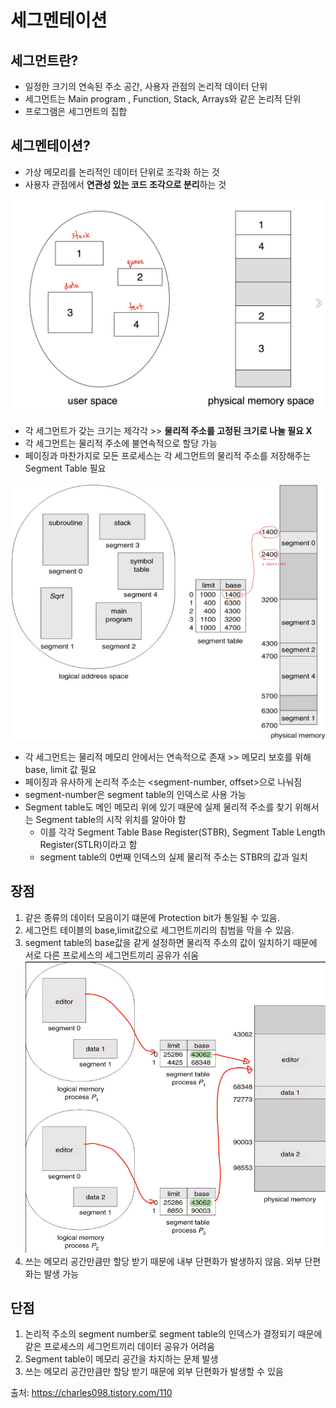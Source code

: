 # 세그멘테이션

## 세그먼트란?
- 일정한 크기의 연속된 주소 공간, 사용자 관점의 논리적 데이터 단위
- 세그먼트는 Main program , Function, Stack, Arrays와 같은 논리적 단위
- 프로그램은 세그먼트의 집합


## 세그멘테이션?
- 가상 메모리를 논리적인 데이터 단위로 조각화 하는 것
- 사용자 관점에서 **연관성 있는 코드 조각으로 분리**하는 것


![img.png](img/img-min.png)

- 각 세그먼트가 갖는 크기는 제각각 >> **물리적 주소를 고정된 크기로 나눌 필요 X**
- 각 세그먼트는 물리적 주소에 불연속적으로 할당 가능
- 페이징과 마찬가지로 모든 프로세스는 각 세그먼트의 물리적 주소를 저장해주는 Segment Table 필요



![img_1.png](img/img_1-min.png)

- 각 세그먼트는 물리적 메모리 안에서는 연속적으로 존재 >> 메모리 보호를 위해 base, limit 값 필요
- 페이징과 유사하게 논리적 주소는 <segment-number, offset>으로 나눠짐
- segment-number은 segment table의 인덱스로 사용 가능
- Segment table도 메인 메모리 위에 있기 때문에 실제 물리적 주소를 찾기 위해서는 Segment table의 시작 위치를 알아야 함
  - 이를 각각 Segment Table Base Register(STBR), Segment Table Length Register(STLR)이라고 함
  - segment table의 0번째 인덱스의 실제 물리적 주소는 STBR의 값과 일치


## 장점
1. 같은 종류의 데이터 모음이기 떄문에 Protection bit가 통일될 수 있음.
2. 세그먼트 테이블의 base,limit값으로 세그먼트끼리의 침범을 막을 수 있음.
3. segment table의 base값을 같게 설정하면 물리적 주소의 값이 일치하기 때문에 서로 다른 프로세스의 세그먼트끼리 공유가 쉬움
![img_2.png](img/img_2-min.png)
4. 쓰는 메모리 공간만큼만 할당 받기 때문에 내부 단편화가 발생하지 않음. 외부 단편화는 발생 가능

## 단점
1. 논리적 주소의 segment number로 segment table의 인덱스가 결정되기 때문에 같은 프로세스의 세그먼트끼리 데이터 공유가 어려움
2. Segment table이 메모리 공간을 차지하는 문제 발생
3. 쓰는 메모리 공간만큼만 할당 받기 때문에 외부 단편화가 발생할 수 있음

출처: https://charles098.tistory.com/110
